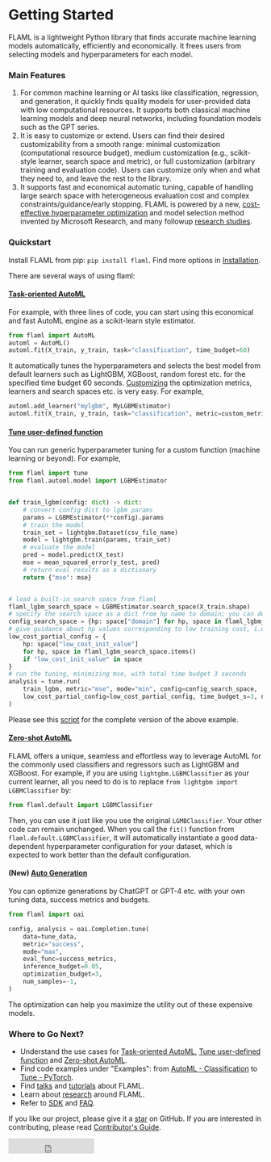 # Getting Started

<!-- ### Welcome to FLAML, a Fast Library for Automated Machine Learning & Tuning! -->

FLAML is a lightweight Python library that finds accurate machine
learning models automatically, efficiently and economically. It frees users from selecting models and hyperparameters for each model.

### Main Features

1. For common machine learning or AI tasks like classification, regression, and generation, it quickly finds quality models for user-provided data with low computational resources. It supports both classical machine learning models and deep neural networks, including foundation models such as the GPT series.
2. It is easy to customize or extend. Users can find their desired customizability from a smooth range: minimal customization (computational resource budget), medium customization (e.g., scikit-style learner, search space and metric), or full customization (arbitrary training and evaluation code). Users can customize only when and what they need to, and leave the rest to the library.
3. It supports fast and economical automatic tuning, capable of handling large search space with heterogeneous evaluation cost and complex constraints/guidance/early stopping. FLAML is powered by a new, [cost-effective
hyperparameter optimization](Use-Cases/Tune-User-Defined-Function#hyperparameter-optimization-algorithm)
and model selection method invented by Microsoft Research, and many followup [research studies](Research).

### Quickstart

Install FLAML from pip: `pip install flaml`. Find more options in [Installation](Installation).

There are several ways of using flaml:

#### [Task-oriented AutoML](Use-Cases/task-oriented-automl)

For example, with three lines of code, you can start using this economical and fast AutoML engine as a scikit-learn style estimator.

```python
from flaml import AutoML
automl = AutoML()
automl.fit(X_train, y_train, task="classification", time_budget=60)
```

It automatically tunes the hyperparameters and selects the best model from default learners such as LightGBM, XGBoost, random forest etc. for the specified time budget 60 seconds. [Customizing](Use-Cases/task-oriented-automl#customize-automlfit) the optimization metrics, learners and search spaces etc. is very easy. For example,

```python
automl.add_learner("mylgbm", MyLGBMEstimator)
automl.fit(X_train, y_train, task="classification", metric=custom_metric, estimator_list=["mylgbm"], time_budget=60)
```

#### [Tune user-defined function](Use-Cases/Tune-User-Defined-Function)

You can run generic hyperparameter tuning for a custom function (machine learning or beyond). For example,

```python
from flaml import tune
from flaml.automl.model import LGBMEstimator


def train_lgbm(config: dict) -> dict:
    # convert config dict to lgbm params
    params = LGBMEstimator(**config).params
    # train the model
    train_set = lightgbm.Dataset(csv_file_name)
    model = lightgbm.train(params, train_set)
    # evaluate the model
    pred = model.predict(X_test)
    mse = mean_squared_error(y_test, pred)
    # return eval results as a dictionary
    return {"mse": mse}


# load a built-in search space from flaml
flaml_lgbm_search_space = LGBMEstimator.search_space(X_train.shape)
# specify the search space as a dict from hp name to domain; you can define your own search space same way
config_search_space = {hp: space["domain"] for hp, space in flaml_lgbm_search_space.items()}
# give guidance about hp values corresponding to low training cost, i.e., {"n_estimators": 4, "num_leaves": 4}
low_cost_partial_config = {
    hp: space["low_cost_init_value"]
    for hp, space in flaml_lgbm_search_space.items()
    if "low_cost_init_value" in space
}
# run the tuning, minimizing mse, with total time budget 3 seconds
analysis = tune.run(
    train_lgbm, metric="mse", mode="min", config=config_search_space,
    low_cost_partial_config=low_cost_partial_config, time_budget_s=3, num_samples=-1,
)
```
Please see this [script](https://github.com/microsoft/FLAML/blob/main/test/tune_example.py) for the complete version of the above example.

#### [Zero-shot AutoML](Use-Cases/Zero-Shot-AutoML)

FLAML offers a unique, seamless and effortless way to leverage AutoML for the commonly used classifiers and regressors such as LightGBM and XGBoost. For example, if you are using `lightgbm.LGBMClassifier` as your current learner, all you need to do is to replace `from lightgbm import LGBMClassifier` by:

```python
from flaml.default import LGBMClassifier
```

Then, you can use it just like you use the original `LGMBClassifier`. Your other code can remain unchanged. When you call the `fit()` function from `flaml.default.LGBMClassifier`, it will automatically instantiate a good data-dependent hyperparameter configuration for your dataset, which is expected to work better than the default configuration.

#### (New) [Auto Generation](Use-Cases/Auto-Generation)

You can optimize generations by ChatGPT or GPT-4 etc. with your own tuning data, success metrics and budgets.

```python
from flaml import oai

config, analysis = oai.Completion.tune(
    data=tune_data,
    metric="success",
    mode="max",
    eval_func=success_metrics,
    inference_budget=0.05,
    optimization_budget=3,
    num_samples=-1,
)
```

The optimization can help you maximize the utility out of these expensive models.

### Where to Go Next?

* Understand the use cases for [Task-oriented AutoML](Use-Cases/task-oriented-automl), [Tune user-defined function](Use-Cases/Tune-User-Defined-Function) and [Zero-shot AutoML](Use-Cases/Zero-Shot-AutoML).
* Find code examples under "Examples": from [AutoML - Classification](Examples/AutoML-Classification) to [Tune - PyTorch](Examples/Tune-PyTorch).
* Find [talks](https://www.youtube.com/channel/UCfU0zfFXHXdAd5x-WvFBk5A) and [tutorials](https://github.com/microsoft/FLAML/tree/tutorial/tutorial) about FLAML.
* Learn about [research](Research) around FLAML.
* Refer to [SDK](reference/automl/automl) and [FAQ](FAQ).

If you like our project, please give it a [star](https://github.com/microsoft/FLAML/stargazers) on GitHub. If you are interested in contributing, please read [Contributor's Guide](Contribute).

<iframe src="https://ghbtns.com/github-btn.html?user=microsoft&amp;repo=FLAML&amp;type=star&amp;count=true&amp;size=large" frameborder="0" scrolling="0" width="170" height="30" title="GitHub"></iframe>
